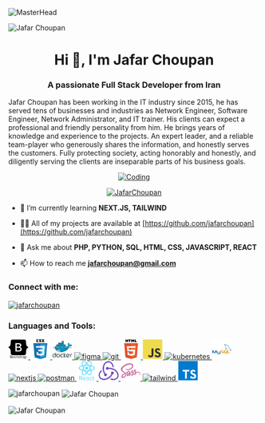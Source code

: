 ![MasterHead](https://camo.githubusercontent.com/0b5f431a318eb824e40b630d869b6a8629d4c86eeb84910b72e15e30ce4e482f/68747470733a2f2f7172616e676572732e636f6d2f77702d636f6e74656e742f75706c6f6164732f323032312f30392f42616e6e65722d496e74726f64756374696f6e2d746f2d33442d416e696d6174696f6e2e706e67)


<p align="left"> <img src="https://komarev.com/ghpvc/?username=sara1989mohammadi&label=Profile%20views&color=0e75b6&style=flat" alt="Jafar Choupan" /> </p>
<h1 align="center">Hi 👋, I'm Jafar Choupan</h1>
<h3 align="center">A passionate Full Stack Developer from Iran</h3>
<p> Jafar Choupan has been working in the IT industry since 2015, he has served tens of businesses and industries as Network Engineer, Software Engineer, Network Administrator, and IT trainer. His clients can expect a professional and friendly personality from him. He brings years of knowledge and experience to the projects.
An expert leader, and a reliable team-player who generously shares the information, and honestly serves the customers.
Fully protecting society, acting honorably and honestly, and diligently serving the clients are inseparable parts of his business goals.
</p>
<div align="center">
<a target="_blank" rel="noopener noreferrer nofollow" href="https://jafarchoupan.me/uploads/1679949999.8418j23GjYIrOb/1660149721136.png"><img alt="Coding" width="300" src="https://jafarchoupan.me/uploads/1679949999.8418j23GjYIrOb/1660149721136.png" style="max-width: 100%;"></a>
</div>


<p align="center"> <a href="https://github.com/jafarchoupan/github-profile-trophy"><img src="https://github-profile-trophy.vercel.app/?username=jafarchoupan" alt="JafarChoupan" /></a> </p>

- 🌱 I’m currently learning **NEXT.JS, TAILWIND**

- 👨‍💻 All of my projects are available at [https://github.com/jafarchoupan](https://github.com/jafarchoupan)

- 💬 Ask me about **PHP, PYTHON, SQL, HTML, CSS, JAVASCRIPT, REACT**

- 📫 How to reach me **jafarchoupan@gmail.com**

<h3 align="left">Connect with me:</h3>
<p align="left">
<a href="https://linkedin.com/in/jafarchoupan" target="blank"><img align="center" src="https://raw.githubusercontent.com/rahuldkjain/github-profile-readme-generator/master/src/images/icons/Social/linked-in-alt.svg" alt="jafarchoupan" height="30" width="40" /></a>
</p>

<h3 align="left">Languages and Tools:</h3>
<p align="left"><a href="https://getbootstrap.com" target="_blank" rel="noreferrer"> <img src="https://raw.githubusercontent.com/devicons/devicon/master/icons/bootstrap/bootstrap-plain-wordmark.svg" alt="bootstrap" width="40" height="40"/> </a> <a href="https://www.w3schools.com/css/" target="_blank" rel="noreferrer"> <img src="https://raw.githubusercontent.com/devicons/devicon/master/icons/css3/css3-original-wordmark.svg" alt="css3" width="40" height="40"/> </a> <a href="https://www.docker.com/" target="_blank" rel="noreferrer"> <img src="https://raw.githubusercontent.com/devicons/devicon/master/icons/docker/docker-original-wordmark.svg" alt="docker" width="40" height="40"/> </a><a href="https://www.figma.com/" target="_blank" rel="noreferrer"> <img src="https://www.vectorlogo.zone/logos/figma/figma-icon.svg" alt="figma" width="40" height="40"/> </a> <a href="https://git-scm.com/" target="_blank" rel="noreferrer"> <img src="https://www.vectorlogo.zone/logos/git-scm/git-scm-icon.svg" alt="git" width="40" height="40"/> </a> <a href="https://www.w3.org/html/" target="_blank" rel="noreferrer"> <img src="https://raw.githubusercontent.com/devicons/devicon/master/icons/html5/html5-original-wordmark.svg" alt="html5" width="40" height="40"/> </a> <a href="https://developer.mozilla.org/en-US/docs/Web/JavaScript" target="_blank" rel="noreferrer"> <img src="https://raw.githubusercontent.com/devicons/devicon/master/icons/javascript/javascript-original.svg" alt="javascript" width="40" height="40"/> </a> <a href="https://kubernetes.io" target="_blank" rel="noreferrer"> <img src="https://www.vectorlogo.zone/logos/kubernetes/kubernetes-icon.svg" alt="kubernetes" width="40" height="40"/> </a><a href="https://www.mysql.com/" target="_blank" rel="noreferrer"> <img src="https://raw.githubusercontent.com/devicons/devicon/master/icons/mysql/mysql-original-wordmark.svg" alt="mysql" width="40" height="40"/> </a> <a href="https://nextjs.org/" target="_blank" rel="noreferrer"> <img src="https://cdn.worldvectorlogo.com/logos/nextjs-2.svg" alt="nextjs" width="40" height="40"/> </a> <a href="https://postman.com" target="_blank" rel="noreferrer"> <img src="https://www.vectorlogo.zone/logos/getpostman/getpostman-icon.svg" alt="postman" width="40" height="40"/> </a> <a href="https://reactjs.org/" target="_blank" rel="noreferrer"> <img src="https://raw.githubusercontent.com/devicons/devicon/master/icons/react/react-original-wordmark.svg" alt="react" width="40" height="40"/> </a> <a href="https://redux.js.org" target="_blank" rel="noreferrer"> <img src="https://raw.githubusercontent.com/devicons/devicon/master/icons/redux/redux-original.svg" alt="redux" width="40" height="40"/> </a> <a href="https://sass-lang.com" target="_blank" rel="noreferrer"> <img src="https://raw.githubusercontent.com/devicons/devicon/master/icons/sass/sass-original.svg" alt="sass" width="40" height="40"/> </a> <a href="https://tailwindcss.com/" target="_blank" rel="noreferrer"> <img src="https://www.vectorlogo.zone/logos/tailwindcss/tailwindcss-icon.svg" alt="tailwind" width="40" height="40"/> </a> <a href="https://www.typescriptlang.org/" target="_blank" rel="noreferrer"> <img src="https://raw.githubusercontent.com/devicons/devicon/master/icons/typescript/typescript-original.svg" alt="typescript" width="40" height="40"/> </a> </p>

<p><img align="left" src="https://github-readme-stats.vercel.app/api/top-langs?username=jafarchoupan&show_icons=true&locale=en&layout=compact" alt="jafarchoupan" /></p>

<p>&nbsp;<img align="center" src="https://github-readme-stats.vercel.app/api?username=jafarchoupan&show_icons=true&locale=en" alt="Jafar Choupan" /></p>

<p><img align="center" src="https://github-readme-streak-stats.herokuapp.com/?user=jafarchoupan&" alt="Jafar Choupan" /></p>
